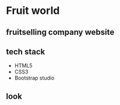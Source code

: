 # Fruit world
## fruitselling company website
## tech stack
- HTML5
- CSS3
- Bootstrap studio
## look